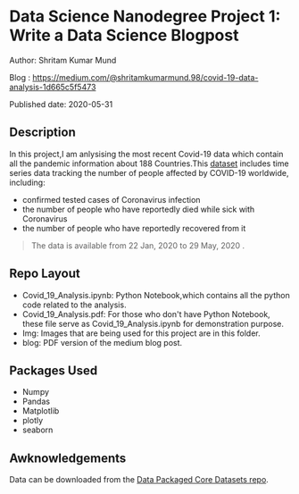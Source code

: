 # Data Science Nanodegree Project 1: Write a Data Science Blogpost

Author: Shritam Kumar Mund

Blog : https://medium.com/@shritamkumarmund.98/covid-19-data-analysis-1d665c5f5473

Published date: 2020-05-31




## Description

In this project,I am anlysising the most recent Covid-19 data which contain all the pandemic information about 188 Countries.This [dataset](https://github.com/datasets/covid-19) includes time series data tracking the number of people affected by COVID-19 worldwide, 
including:

* confirmed tested cases of Coronavirus infection
* the number of people who have reportedly died while sick with Coronavirus
* the number of people who have reportedly recovered from it

> The data is available from 22 Jan, 2020 to 29 May, 2020 .

## Repo Layout

* Covid_19_Analysis.ipynb: Python Notebook,which contains all the python code related to the analysis.
* Covid_19_Analysis.pdf: For those who don't have Python Notebook, these file serve as Covid_19_Analysis.ipynb for demonstration purpose.
* Img: Images that are being used for this project are in this folder.
* blog: PDF version of the medium blog post.

## Packages Used

* Numpy
* Pandas
* Matplotlib
* plotly
* seaborn


## Awknowledgements
Data can be downloaded from the [Data Packaged Core Datasets repo](https://github.com/datasets/covid-19).

